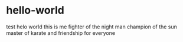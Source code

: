# hello-world
test
helo world
this is me
fighter of the night man
champion of the sun
master of karate
and friendship for everyone

